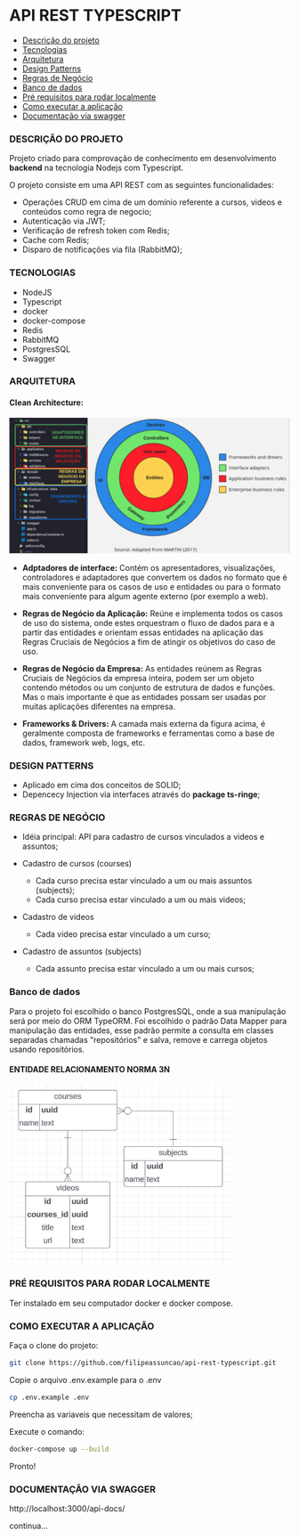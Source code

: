 
# API REST TYPESCRIPT

* [Descrição do projeto](#descrição-do-projeto)
* [Tecnologias](#tecnologias)
* [Arquitetura](#arquitetura)
* [Design Patterns](#design-patterns)
* [Regras de Negócio](#regras-de-negócio)
* [Banco de dados](#banco-de-dados)
* [Pré requisitos para rodar localmente](#pré-requisitos-para-rodar-localmente)
* [Como executar a aplicação](#como-executar-a-aplicação)
* [Documentação via swagger](#documentação-via-swagger)

### DESCRIÇÃO DO PROJETO

Projeto criado para comprovação de conhecimento em desenvolvimento **backend** na tecnologia Nodejs com Typescript.

O projeto consiste em uma API REST com as seguintes funcionalidades:

* Operações CRUD em cima de um domínio referente a cursos, videos e conteúdos como regra de negocio;
* Autenticação via JWT;
* Verificação de refresh token com Redis;
* Cache com Redis;
* Disparo de notificações via fila (RabbitMQ);

### TECNOLOGIAS

* NodeJS
* Typescript
* docker
* docker-compose
* Redis
* RabbitMQ
* PostgresSQL
* Swagger

### ARQUITETURA

#### Clean Architecture:

<img src="assets/architecture.png" width="800">

* **Adptadores de interface:** Contém os apresentadores, visualizações, controladores e adaptadores que convertem os dados no formato que é mais conveniente para os casos de uso e entidades ou para o formato mais conveniente para algum agente externo (por exemplo a web).

* **Regras de Negócio da Aplicação:** Reúne e implementa todos os casos de uso do sistema, onde estes orquestram o fluxo de dados para e a partir das entidades e orientam essas entidades na aplicação das Regras Cruciais de Negócios a fim de atingir os objetivos do caso de uso.

* **Regras de Negócio da Empresa:** As entidades reúnem as Regras Cruciais de Negócios da empresa inteira, podem ser um objeto contendo métodos ou um conjunto de estrutura de dados e funções. Mas o mais importante é que as entidades possam ser usadas por muitas aplicações diferentes na empresa.

* **Frameworks & Drivers:** A camada mais externa da figura acima, é geralmente composta de frameworks e ferramentas como a base de dados, framework web, logs, etc. 

### DESIGN PATTERNS

* Aplicado em cima dos conceitos de SOLID;
* Depencecy Injection via interfaces através do **package ts-ringe**;

### REGRAS DE NEGÓCIO
* Idéia principal: API para cadastro de cursos vinculados a videos e assuntos;

* Cadastro de cursos (courses)
    * Cada curso precisa estar vinculado a um ou mais assuntos (subjects);
    * Cada curso precisa estar vinculado a um ou mais videos;
* Cadastro de videos
  * Cada video precisa estar vinculado a um curso;
* Cadastro de assuntos (subjects)
  * Cada assunto precisa estar vinculado a um ou mais cursos;

### Banco de dados
  Para o projeto foi escolhido o banco PostgresSQL, onde a sua manipulação será por meio do ORM TypeORM.
  Foi escolhido o padrão Data Mapper para manipulação das entidades, esse padrão permite a consulta em classes separadas chamadas "repositórios" e salva, remove e carrega objetos usando repositórios.
#### ENTIDADE RELACIONAMENTO NORMA 3N

<img src="assets/ER_DB.png" width="400">

### PRÉ REQUISITOS PARA RODAR LOCALMENTE

Ter instalado em seu computador docker e docker compose.

### COMO EXECUTAR A APLICAÇÃO

Faça o clone do projeto:
```bash
git clone https://github.com/filipeassuncao/api-rest-typescript.git
```
Copie o arquivo .env.example para o .env
```bash
cp .env.example .env
```
Preencha as variaveis que necessitam de valores;

Execute o comando:
```bash
docker-compose up --build
```

Pronto!

### DOCUMENTAÇÃO VIA SWAGGER

http://localhost:3000/api-docs/

continua...